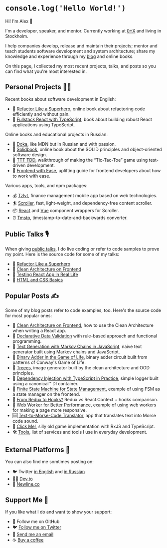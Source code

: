 # `console.log('Hello World!')`

Hi! I'm Alex 👋

I'm a developer, speaker, and mentor. Currently working at [0+X](https://0x.se) and living in Stockholm.

I help companies develop, release and maintain their projects; mentor and teach students software development and system architecture; share my knowledge and experience through my [blog](https://github.com/bespoyasov/www) and online books.

On this page, I collected my most recent projects, talks, and posts so you can find what you're most interested in.

## Personal Projects 🧑‍💻

Recent books about software development in English:

- 🦸 [Refactor Like a Superhero](https://github.com/bespoyasov/refactor-like-a-superhero-online-book), online book about refactoring code efficiently and without pain.
- 🦄 [Fullstack React with TypeScript](https://www.newline.co/fullstack-react-with-typescript), book about building robust React applications using TypeScript.

Online books and educational projects in Russian:

- 🐶 [Doka](https://github.com/doka-guide/content), like MDN but in Russian and with passion.
- 🧱 [Solidbook](https://github.com/bespoyasov/solidbook), online book about the SOLID principles and object-oriented software design.
- 🔬 [TTT TDD](https://github.com/bespoyasov/ttt-tdd), walkthrough of making the “Tic-Tac-Toe” game using test-driven development.
- 💊 [Frontend with Ease](https://github.com/bespoyasov/front-not-pain), uplifting guide for frontend developers about how to work with ease.

Various apps, tools, and npm packages:

- 💰 [Tzlvt](https://fuckgrechka.ru/tzlvt/), finance management mobile app based on web technologies.
- 🏄 [Scroller](https://github.com/bespoyasov/scroller), fast, light-weight, and dependency-free content scroller.
- 📦 [React](https://github.com/bespoyasov/react-scroller) and [Vue](https://github.com/bespoyasov/vue-scroller) component wrappers for Scroller.
- ⏰ [Tmstp](https://github.com/bespoyasov/tmstmp), timestamp-to-date-and-backwards converter.

## Public Talks 🎙

When giving [public talks](https://bespoyasov.me/talks/), I do live coding or refer to code samples to prove my point. Here is the source code for some of my talks:

- 🦸 [Refactor Like a Superhero](https://github.com/bespoyasov/refactor-like-a-superhero-talk)
- 🧼 [Clean Architecture on Frontend](https://github.com/bespoyasov/frontend-clean-architecture)
- 🧪 [Testing React App in Real Life](https://github.com/bespoyasov/testing-workshop)
- 🚀 [HTML and CSS Basics](https://github.com/bespoyasov/traktor-html-css-workshop)

## Popular Posts ✍️

Some of my blog posts refer to code examples, too. Here's the source code for most popular ones:

- 🧼 [Clean Architecture on Frontend](https://github.com/bespoyasov/frontend-clean-architecture), how to use the Clean Architecture when writing a React app.
- 📝 [Declarative Data Validation](https://github.com/bespoyasov/rule-based-data-validation) with rule-based approach and functional programming.
- 🤖 [Text Generation with Markov Chains in JavaScript](https://github.com/bespoyasov/text-generator), naive text generator built using Markov chains and JavaScript.
- 👾 [Binary Adder in the Game of Life](https://github.com/bespoyasov/binary-full-adder-in-the-game-of-life), binary adder circuit built from patterns of Conway's Game of Life.
- 🌳 [Treees](https://github.com/bespoyasov/treees), image generator built by the clean architecture and OOD principles.
- 💉 [Dependency Injection with TypeScript in Practice](https://github.com/bespoyasov/di-ts-in-practice), simple logger built using a canonical™ DI container.
- 🗿 [Finite State Machine for State Management](https://github.com/bespoyasov/fsm-example), example of using FSM as a state manager on the frontend.
- 🤔 [From Redux to Hooks?](https://github.com/bespoyasov/you-really-dont-need-redux-now) Redux vs React.Context + hooks comparison.
- 🚀 [Web Worker for Better Performance](https://github.com/bespoyasov/web-worker-example), example of using web workers for making a page more responsive.
- 🆘 [Text-to-Morse-Code Translator](https://github.com/bespoyasov/morse), app that translates text into Morse code sound.
- 📌 [Click Me!](https://github.com/bespoyasov/clickme), silly old game implementation with RxJS and TypeScript.
- 🛠 [Tools](https://github.com/bespoyasov/tools), list of services and tools I use in everyday development.

## External Platforms 📢

You can also find me somtimes posting on:

- 🐦 Twitter [in English](http://twitter.com/bespoyasov_) and [in Russian](http://twitter.com/bespoyasov)
- 🧑‍💻 [Dev.to](https://dev.to/bespoyasov)
- 🦄 [Newline.co](https://www.newline.co/@bespoyasov)

## Support Me 💖

If you like what I do and want to show your support:

- 🐙 Follow me on GitHub
- 🐦 [Follow me on Twitter](https://twitter.com/bespoyasov_)
- 💌 [Send me an email](mailto:bespoyasov@me.com)
- ☕️ [Buy a coffee](https://buymeacoffee.com/bespoyasov)
